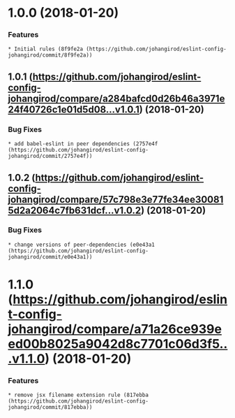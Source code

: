 <a name="1.0.0"></a>

# 1.0.0 (2018-01-20)

### Features

    * Initial rules (8f9fe2a (https://github.com/johangirod/eslint-config-johangirod/commit/8f9fe2a))

<a name="1.0.1"></a>

## 1.0.1 (https://github.com/johangirod/eslint-config-johangirod/compare/a284bafcd0d26b46a3971e24f40726c1e01d5d08...v1.0.1) (2018-01-20)

### Bug Fixes

    * add babel-eslint in peer dependencies (2757e4f (https://github.com/johangirod/eslint-config-johangirod/commit/2757e4f))

<a name="1.0.2"></a>

## 1.0.2 (https://github.com/johangirod/eslint-config-johangirod/compare/57c798e3e77fe34ee300815d2a2064c7fb631dcf...v1.0.2) (2018-01-20)

### Bug Fixes

    * change versions of peer-dependencies (e0e43a1 (https://github.com/johangirod/eslint-config-johangirod/commit/e0e43a1))

<a name="1.1.0"></a>

# 1.1.0 (https://github.com/johangirod/eslint-config-johangirod/compare/a71a26ce939eed00b8025a9042d8c7701c06d3f5...v1.1.0) (2018-01-20)

### Features

    * remove jsx filename extension rule (817ebba (https://github.com/johangirod/eslint-config-johangirod/commit/817ebba))
